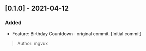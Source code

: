 ## [0.1.0] - 2021-04-12

### Added

- Feature:  Birthday Countdown - original commit. [Initial commit]
 > Author: mgvux
